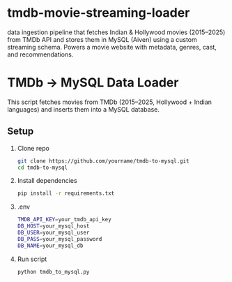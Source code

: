 # tmdb-movie-streaming-loader
data ingestion pipeline that fetches Indian &amp; Hollywood movies (2015–2025) from TMDb API and stores them in MySQL (Aiven) using a custom streaming schema. Powers a movie website with metadata, genres, cast, and recommendations.


# TMDb → MySQL Data Loader

This script fetches movies from TMDb (2015–2025, Hollywood + Indian languages) and inserts them into a MySQL database.

## Setup

1. Clone repo
   ```bash
   git clone https://github.com/yourname/tmdb-to-mysql.git
   cd tmdb-to-mysql

2. Install dependencies
    ```bash
    pip install -r requirements.txt


3. .env
    ```bash
    TMDB_API_KEY=your_tmdb_api_key
    DB_HOST=your_mysql_host
    DB_USER=your_mysql_user
    DB_PASS=your_mysql_password
    DB_NAME=your_mysql_db

4. Run script
    ```bash
    python tmdb_to_mysql.py
